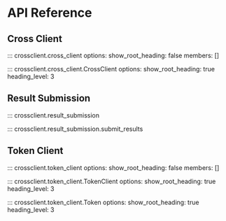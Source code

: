 # API Reference

## Cross Client

::: crossclient.cross_client
    options:
      show_root_heading: false
      members: []

::: crossclient.cross_client.CrossClient
    options:
      show_root_heading: true
      heading_level: 3

## Result Submission

::: crossclient.result_submission

::: crossclient.result_submission.submit_results


## Token Client

::: crossclient.token_client
    options:
      show_root_heading: false
      members: []

::: crossclient.token_client.TokenClient
    options:
      show_root_heading: true
      heading_level: 3

::: crossclient.token_client.Token
    options:
      show_root_heading: true
      heading_level: 3